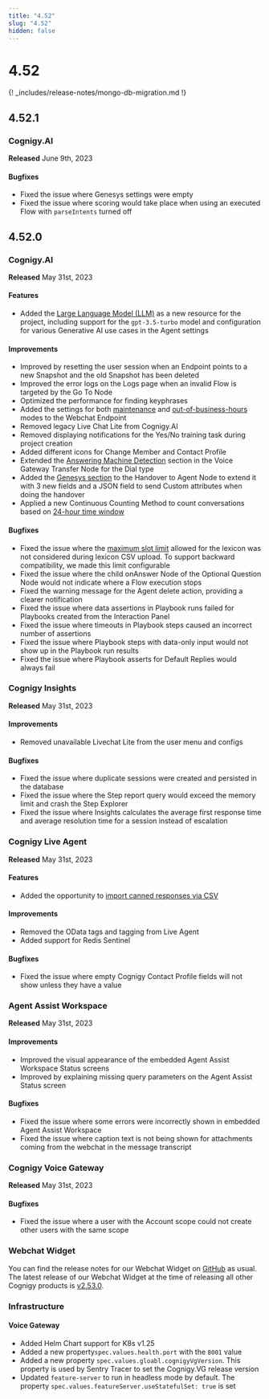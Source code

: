 ```yaml
---
title: "4.52"
slug: "4.52"
hidden: false
---
```


# 4.52

{! _includes/release-notes/mongo-db-migration.md !}

## 4.52.1

### Cognigy.AI

**Released** June 9th, 2023

#### Bugfixes

- Fixed the issue where Genesys settings were empty
- Fixed the issue where scoring would take place when using an executed Flow with `parseIntents` turned off

## 4.52.0

### Cognigy.AI

**Released** May 31st, 2023

#### Features

- Added the [Large Language Model (LLM)](../ai/resources/build/llm.md) as a new resource for the project, including support for the `gpt-3.5-turbo` model and configuration for various Generative AI use cases in the Agent settings

#### Improvements

- Improved by resetting the user session when an Endpoint points to a new Snapshot and the old Snapshot has been deleted
- Improved the error logs on the Logs page when an invalid Flow is targeted by the Go To Node
- Optimized the performance for finding keyphrases
- Added the settings for both [maintenance](https://github.com/Cognigy/WebchatWidget/blob/master/docs/embedding.md#maintenance) and [out-of-business-hours](https://github.com/Cognigy/WebchatWidget/blob/master/docs/embedding.md#business-hours) modes to the Webchat Endpoint
- Removed legacy Live Chat Lite from Cognigy.AI
- Removed displaying notifications for the Yes/No training task during project creation
- Added different icons for Change Member and Contact Profile
- Extended the [Answering Machine Detection](../ai/flow-nodes/vg/transfer.md#answering-machine-detection) section in the Voice Gateway Transfer Node for the Dial type
- Added the [Genesys section](../ai/handover-providers/genesys-cloud.md#configure-handover-settings) to the Handover to Agent Node to extend it with 3 new fields and a JSON field to send Custom attributes when doing the handover
- Applied a new Continuous Counting Method to count conversations based on [24-hour time window](../ai/billing.md#common-scenarios)

#### Bugfixes

- Fixed the issue where the [maximum slot limit](../ai/resources/build/lexicons.md#restrictions) allowed for the lexicon was not considered during lexicon CSV upload. To support backward compatibility, we made this limit configurable
- Fixed the issue where the child onAnswer Node of the Optional Question Node would not indicate where a Flow execution stops
- Fixed the warning message for the Agent delete action, providing a clearer notification
- Fixed the issue where data assertions in Playbook runs failed for Playbooks created from the Interaction Panel
- Fixed the issue where timeouts in Playbook steps caused an incorrect number of assertions
- Fixed the issue where Playbook steps with data-only input would not show up in the Playbook run results
- Fixed the issue where Playbook asserts for Default Replies would always fail

### Cognigy Insights

**Released** May 31st, 2023

#### Improvements

- Removed unavailable Livechat Lite from the user menu and configs

#### Bugfixes

- Fixed the issue where duplicate sessions were created and persisted in the database
- Fixed the issue where the Step report query would exceed the memory limit and crash the Step Explorer
- Fixed the issue where Insights calculates the average first response time and average resolution time for a session instead of escalation

### Cognigy Live Agent

**Released** May 31st, 2023

#### Features

- Added the opportunity to [import canned responses via CSV](../live-agent/canned-responses.md#import-canned-responses)

#### Improvements

- Removed the OData tags and tagging from Live Agent
- Added support for Redis Sentinel

#### Bugfixes

- Fixed the issue where empty Cognigy Contact Profile fields will not show unless they have a value

### Agent Assist Workspace

**Released** May 31st, 2023

#### Improvements

- Improved the visual appearance of the embedded Agent Assist Workspace Status screens
- Improved by explaining missing query parameters on the Agent Assist Status screen

#### Bugfixes

- Fixed the issue where some errors were incorrectly shown in embedded Agent Assist Workspace
- Fixed the issue where caption text is not being shown for attachments coming from the webchat in the message transcript

### Cognigy Voice Gateway

**Released** May 31st, 2023

#### Bugfixes

- Fixed the issue where a user with the Account scope could not create other users with the same scope

### Webchat Widget

You can find the release notes for our Webchat Widget on [GitHub](https://github.com/Cognigy/WebchatWidget/releases) as usual. The latest release of our Webchat Widget at the time of releasing all other Cognigy products is [v2.53.0](https://github.com/Cognigy/WebchatWidget/releases/tag/v2.53.0).

### Infrastructure

#### Voice Gateway

- Added Helm Chart support for K8s v1.25
- Added a new property`spec.values.health.port` with the `8001` value
- Added a new property `spec.values.gloabl.cognigyVgVersion`. This property is used by Sentry Tracer to set the Cognigy.VG release version
- Updated `feature-server` to run in headless mode by default.  The property `spec.values.featureServer.useStatefulSet: true` is set


